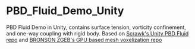 # PBD_Fluid_Demo_Unity

PBD Fluid Demo in Unity, contains surface tension, vorticity confinement, and one-way coupling with rigid body. Based on [Scrawk's Unity PBD Fluid repo](https://github.com/Scrawk/PBD-Fluid-in-Unity) and [BRONSON ZGEB's GPU based mesh voxelization repo](https://bronsonzgeb.com/index.php/2021/06/05/gpu-mesh-voxelizer-part-3-render-tons-of-voxels-with-drawmeshinstancedindirect/)



